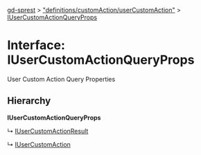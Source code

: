 [gd-sprest](../README.md) > ["definitions/customAction/userCustomAction"](../modules/_definitions_customaction_usercustomaction_.md) > [IUserCustomActionQueryProps](../interfaces/_definitions_customaction_usercustomaction_.iusercustomactionqueryprops.md)



# Interface: IUserCustomActionQueryProps


User Custom Action Query Properties

## Hierarchy

**IUserCustomActionQueryProps**

↳  [IUserCustomActionResult](_definitions_customaction_usercustomaction_.iusercustomactionresult.md)




↳  [IUserCustomAction](_definitions_customaction_usercustomaction_.iusercustomaction.md)









